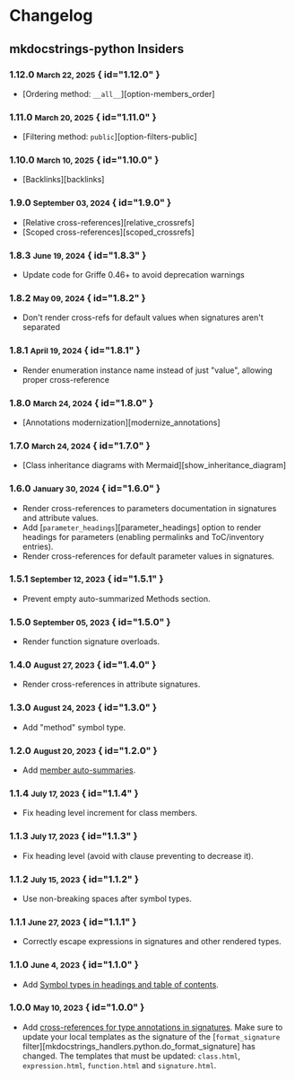 # Changelog

## mkdocstrings-python Insiders

### 1.12.0 <small>March 22, 2025</small> { id="1.12.0" }

- [Ordering method: `__all__`][option-members_order]

### 1.11.0 <small>March 20, 2025</small> { id="1.11.0" }

- [Filtering method: `public`][option-filters-public]

### 1.10.0 <small>March 10, 2025</small> { id="1.10.0" }

- [Backlinks][backlinks]

### 1.9.0 <small>September 03, 2024</small> { id="1.9.0" }

- [Relative cross-references][relative_crossrefs]
- [Scoped cross-references][scoped_crossrefs]

### 1.8.3 <small>June 19, 2024</small> { id="1.8.3" }

- Update code for Griffe 0.46+ to avoid deprecation warnings

### 1.8.2 <small>May 09, 2024</small> { id="1.8.2" }

- Don't render cross-refs for default values when signatures aren't separated

### 1.8.1 <small>April 19, 2024</small> { id="1.8.1" }

- Render enumeration instance name instead of just "value", allowing proper cross-reference

### 1.8.0 <small>March 24, 2024</small> { id="1.8.0" }

- [Annotations modernization][modernize_annotations]

### 1.7.0 <small>March 24, 2024</small> { id="1.7.0" }

- [Class inheritance diagrams with Mermaid][show_inheritance_diagram]

### 1.6.0 <small>January 30, 2024</small> { id="1.6.0" }

- Render cross-references to parameters documentation in signatures and attribute values.
- Add [`parameter_headings`][parameter_headings] option to render headings for parameters (enabling permalinks and ToC/inventory entries).
- Render cross-references for default parameter values in signatures.

### 1.5.1 <small>September 12, 2023</small> { id="1.5.1" }

- Prevent empty auto-summarized Methods section.

### 1.5.0 <small>September 05, 2023</small> { id="1.5.0" }

- Render function signature overloads.

### 1.4.0 <small>August 27, 2023</small> { id="1.4.0" }

- Render cross-references in attribute signatures.

### 1.3.0 <small>August 24, 2023</small> { id="1.3.0" }

- Add "method" symbol type.

### 1.2.0 <small>August 20, 2023</small> { id="1.2.0" }

- Add [member auto-summaries](../usage/configuration/members.md#summary).

### 1.1.4 <small>July 17, 2023</small> { id="1.1.4" }

- Fix heading level increment for class members.

### 1.1.3 <small>July 17, 2023</small> { id="1.1.3" }

- Fix heading level (avoid with clause preventing to decrease it).

### 1.1.2 <small>July 15, 2023</small> { id="1.1.2" }

- Use non-breaking spaces after symbol types.

### 1.1.1 <small>June 27, 2023</small> { id="1.1.1" }

- Correctly escape expressions in signatures and other rendered types.

### 1.1.0 <small>June 4, 2023</small> { id="1.1.0" }

- Add [Symbol types in headings and table of contents](../usage/configuration/headings.md#show_symbol_type_toc).

### 1.0.0 <small>May 10, 2023</small> { id="1.0.0" }

- Add [cross-references for type annotations in signatures](../usage/configuration/signatures.md#signature_crossrefs).
    Make sure to update your local templates as the signature of the
    [`format_signature` filter][mkdocstrings_handlers.python.do_format_signature]
    has changed. The templates that must be updated:
    `class.html`, `expression.html`, `function.html` and `signature.html`.

